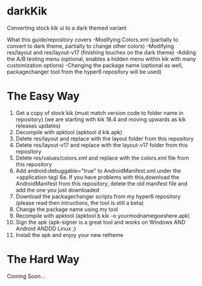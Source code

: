 # darkKik
Converting stock kik ui to a dark themed variant

What this guide/repository covers
-Modifying Colors.xml (partially to convert to dark theme, partially to change other colors)
-Modifying res/layout and res/layout-v17 (finishing touches on the dark theme)
-Adding the A/B testing menu (optional, enables a hidden menu within kik with many customization options)
-Changing the package name (optional as well, packagechanger tool from the hyper6 repository will be used)

# The Easy Way
1. Get a copy of stock kik (must match version code to folder name in repository) (we are starting with kik 18.4 and moving
upwards as kik releases updates)
2. Decompile with apktool (apktool d kik.apk)
3. Delete res/layout and replace with the layout folder from this repository
4. Delete res/layout-v17 and replace with the layout-v17 folder from this repository
5. Delete res/values/colors.xml and replace with the colors.xml file from this repository
6. Add android:debuggable="true" to AndroidManifest.xml under the <application tag)
 6a. If you have problems with this,download the AndroidManifest from this repository, delete the old manifest file
 and add the one you just downloaded
7. Download the packagechanger scripts from my hyper6 repository (please read then intructions, the tool is still a beta)
8. Change the package name using my tool
9. Recompile with apktool (apktool b kik -o yourmodnamegoeshere.apk)
10. Sign the apk (apk-signer is a great tool and works on Windows AND Android ANDDD Linux ;)
11. Install the apk and enjoy your new retheme

# The Hard Way
Coming Soon...
